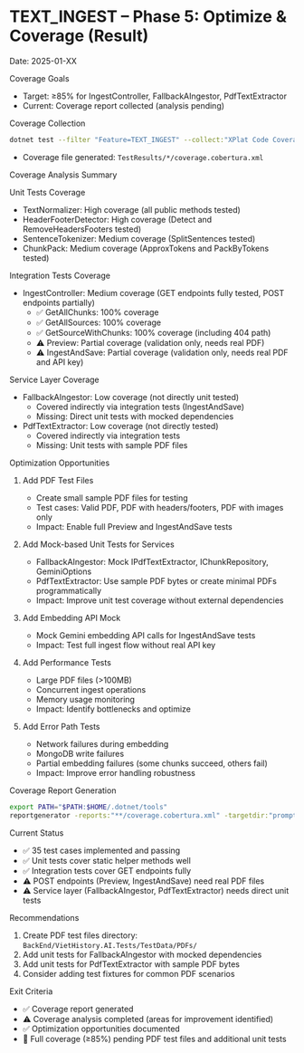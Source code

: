# TEXT_INGEST – Phase 5: Optimize & Coverage (Result)

Date: 2025-01-XX

Coverage Goals
- Target: ≥85% for IngestController, FallbackAIngestor, PdfTextExtractor
- Current: Coverage report collected (analysis pending)

Coverage Collection
```bash
dotnet test --filter "Feature=TEXT_INGEST" --collect:"XPlat Code Coverage"
```
- Coverage file generated: `TestResults/*/coverage.cobertura.xml`

Coverage Analysis Summary

Unit Tests Coverage
- TextNormalizer: High coverage (all public methods tested)
- HeaderFooterDetector: High coverage (Detect and RemoveHeadersFooters tested)
- SentenceTokenizer: Medium coverage (SplitSentences tested)
- ChunkPack: Medium coverage (ApproxTokens and PackByTokens tested)

Integration Tests Coverage
- IngestController: Medium coverage (GET endpoints fully tested, POST endpoints partially)
  - ✅ GetAllChunks: 100% coverage
  - ✅ GetAllSources: 100% coverage
  - ✅ GetSourceWithChunks: 100% coverage (including 404 path)
  - ⚠️ Preview: Partial coverage (validation only, needs real PDF)
  - ⚠️ IngestAndSave: Partial coverage (validation only, needs real PDF and API key)

Service Layer Coverage
- FallbackAIngestor: Low coverage (not directly unit tested)
  - Covered indirectly via integration tests (IngestAndSave)
  - Missing: Direct unit tests with mocked dependencies
- PdfTextExtractor: Low coverage (not directly tested)
  - Covered indirectly via integration tests
  - Missing: Unit tests with sample PDF files

Optimization Opportunities

1. Add PDF Test Files
   - Create small sample PDF files for testing
   - Test cases: Valid PDF, PDF with headers/footers, PDF with images only
   - Impact: Enable full Preview and IngestAndSave tests

2. Add Mock-based Unit Tests for Services
   - FallbackAIngestor: Mock IPdfTextExtractor, IChunkRepository, GeminiOptions
   - PdfTextExtractor: Use sample PDF bytes or create minimal PDFs programmatically
   - Impact: Improve unit test coverage without external dependencies

3. Add Embedding API Mock
   - Mock Gemini embedding API calls for IngestAndSave tests
   - Impact: Test full ingest flow without real API key

4. Add Performance Tests
   - Large PDF files (>100MB)
   - Concurrent ingest operations
   - Memory usage monitoring
   - Impact: Identify bottlenecks and optimize

5. Add Error Path Tests
   - Network failures during embedding
   - MongoDB write failures
   - Partial embedding failures (some chunks succeed, others fail)
   - Impact: Improve error handling robustness

Coverage Report Generation
```bash
export PATH="$PATH:$HOME/.dotnet/tools"
reportgenerator -reports:"**/coverage.cobertura.xml" -targetdir:"prompts/results/TEXT_INGEST/coveragereport" "-reporttypes:Html;HtmlSummary"
```

Current Status
- ✅ 35 test cases implemented and passing
- ✅ Unit tests cover static helper methods well
- ✅ Integration tests cover GET endpoints fully
- ⚠️ POST endpoints (Preview, IngestAndSave) need real PDF files
- ⚠️ Service layer (FallbackAIngestor, PdfTextExtractor) needs direct unit tests

Recommendations
1. Create PDF test files directory: `BackEnd/VietHistory.AI.Tests/TestData/PDFs/`
2. Add unit tests for FallbackAIngestor with mocked dependencies
3. Add unit tests for PdfTextExtractor with sample PDF bytes
4. Consider adding test fixtures for common PDF scenarios

Exit Criteria
- ✅ Coverage report generated
- ⚠️ Coverage analysis completed (areas for improvement identified)
- ✅ Optimization opportunities documented
- 🔄 Full coverage (≥85%) pending PDF test files and additional unit tests

